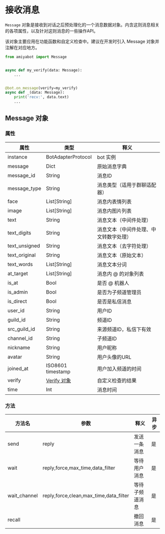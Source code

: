 # 接收消息

`Message` 对象是接收到对话之后预处理化的一个消息数据对象。内含这则消息相关的各项属性，以及针对这则消息的一些操作API。

该对象主要应用在功能函数和自定义检查中。建议在开发时引入 Message 对象并注解在对应地方。

```python {1}
from amiyabot import Message


async def my_verify(data: Message):
    ...


@bot.on_message(verify=my_verify)
async def _(data: Message):
    print('recv:', data.text)
    ...
```

## Message 对象

### 属性

| 属性            | 类型                                                                                            | 释义                  |
|---------------|-----------------------------------------------------------------------------------------------|---------------------|
| instance      | BotAdapterProtocol                                                                            | bot 实例              |
| message       | Dict                                                                                          | 原始消息字典              |
| message_id    | String                                                                                        | 消息ID                |
| message_type  | String                                                                                        | 消息类型（适用于群聊适配器）      |
| face          | List\[String]                                                                                 | 消息内表情列表             |
| image         | List\[String]                                                                                 | 消息内图片列表             |
| text          | String                                                                                        | 消息文本（中间件处理）         |
| text_digits   | String                                                                                        | 消息文本（中间件处理、中文转数字处理） |
| text_unsigned | String                                                                                        | 消息文本（去字符处理）         |
| text_original | String                                                                                        | 消息文本（原始文本）          |
| text_words    | List\[String]                                                                                 | 消息文本分词              |
| at_target     | List\[String]                                                                                 | 消息内 @ 的对象列表         |
| is_at         | Bool                                                                                          | 是否 @ 机器人            |
| is_admin      | Bool                                                                                          | 是否为子频道管理员           |
| is_direct     | Bool                                                                                          | 是否是私信消息             |
| user_id       | String                                                                                        | 用户ID                |
| guild_id      | String                                                                                        | 频道ID                |
| src_guild_id  | String                                                                                        | 来源频道ID，私信下有效        |
| channel_id    | String                                                                                        | 子频道ID               |
| nickname      | String                                                                                        | 用户昵称                |
| avatar        | String                                                                                        | 用户头像的URL            |
| joined_at     | ISO8601 timestamp                                                                             | 用户加入频道的时间           |
| verify        | [Verify 对象](/develop/basic/messageHandler.html#%E8%87%AA%E5%AE%9A%E4%B9%89%E6%A3%80%E6%9F%A5) | 自定义检查的结果            |
| time          | Int                                                                                           | 消息时间                |

### 方法

| 方法名          | 参数                                     | 释义      | 异步 |
|--------------|----------------------------------------|---------|----|
| send         | reply                                  | 发送一条消息  | 是  |
| wait         | reply,force,max_time,data_filter       | 等待用户消息  | 是  |
| wait_channel | reply,force,clean,max_time,data_filter | 等待子频道消息 | 是  |
| recall       |                                        | 撤回消息    | 是  |
